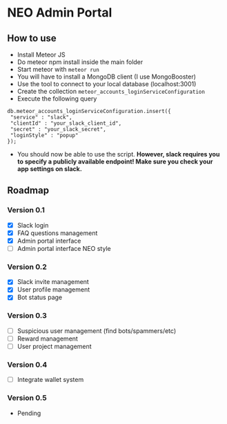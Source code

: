 # NEO Admin Portal

## How to use
 - Install Meteor JS
 - Do meteor npm install inside the main folder
 - Start meteor with `meteor run`
 - You will have to install a MongoDB client (I use MongoBooster)
 - Use the tool to connect to your local database (localhost:3001)
 - Create the collection `meteor_accounts_loginServiceConfiguration`
 - Execute the following query
 ```
 db.meteor_accounts_loginServiceConfiguration.insert({
  "service" : "slack",
  "clientId" : "your_slack_client_id",
  "secret" : "your_slack_secret",
  "loginStyle" : "popup"
 });
```
- You should now be able to use the script.
**However, slack requires you to specify a publicly available endpoint! Make sure you check your app settings on slack.**
 
## Roadmap
### Version 0.1
- [x] Slack login
- [x] FAQ questions management
- [x] Admin portal interface
- [ ] Admin portal interface NEO style

### Version 0.2
- [x] Slack invite management
- [x] User profile management
- [x] Bot status page

### Version 0.3
- [ ] Suspicious user management (find bots/spammers/etc)
- [ ] Reward management
- [ ] User project management

### Version 0.4
- [ ] Integrate wallet system

### Version 0.5
- Pending
